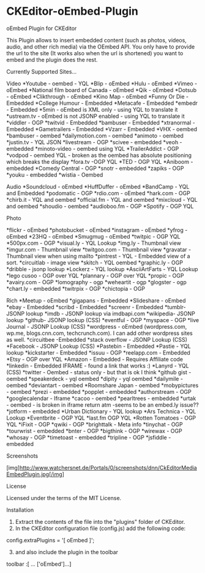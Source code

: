 CKEditor-oEmbed-Plugin
======================

oEmbed Plugin for CKEditor

This Plugin allows to insert embedded content (such as photos, videos, audio, and other rich media) via the OEmbed API. You only have to provide the url to the site (It works also when the url is shortened) you want to embed and the plugin does the rest.

Currently Supported Sites...

Video
*Youtube - oembed - YQL
*Blip - oEmbed
*Hulu - oEmbed
*Vimeo - oEmbed
*National film board of Canada - oEmbed
*Qik - oEmbed
*Dotsub - oEmbed
*Clikthrough - oEmbed
*Kino Map - oEmbed
*Funny Or Die - Embedded
*College Humour - Embedded
*Metacafe - Embedded
*embedr - Embedded
*5min - oEmbed is XML only - using YQL to translate it
*ustream.tv - oEmbed is not JSONP enabled - using YQL to translate it
*viddler - OGP
*twitvid - Embedded
*bambuser - Embedded
*xtranormal - Embedded
*Gametrailers - Embedded
*Vzarr - Embedded
*VHX - oembed
*bambuser - oembed
*dailymotion.com - oembed
*animoto - oembed
*justin.tv - YQL JSON
*livestream - OGP
*scivee - embedded
*veoh - embedded
*minoto-video - oembed using YQL
*TrailerAddict - OGP
*vodpod - oembed YQL - broken as the oembed has absolute positioning which breaks the display
*fora.tv -OGP YQL
*TED - OGP YQL
*Aniboom - embedded
*Comedy Central - OGP
*snotr - embedded
*zapiks - OGP
*youku - embedded
*wistia - Oembed

Audio
*Soundcloud - oEmbed
*HuffDuffer - oEmbed
*BandCamp - YQL and Embedded
*podomatic - OGP
*rdio.com - oEmbed
*hark.com - OGP
*chirb.it - YQL and oembed
*official.fm - YQL and oembed
*mixcloud - YQL and oembed
*shoudio - oembed
*audioboo.fm - OGP 
*Spotify - OGP YQL

Photo

*flickr - oEmbed
*photobucket - oEmbed
*instagram - oEmbed
*yfrog - oEmbed
*23HQ - oEmbed
*Smugmug - oEmbed
*twitpic - OGP YQL
*500px.com - OGP
*visual.ly - YQL Lookup
*img.ly - Thumbnail view
*imgur.com - Thumbnail view
*twitgoo.com - Thumbnail view
*gravatar - Thumbnail view when using mailto
*pintrest - YQL - Embedded view of a sort.
*circuitlab - image view
*skitch - YQL oembed
*graphic.ly  - OGP
*dribble - jsonp lookup
*Lockerz - YQL lookup
*AsciiArtFarts - YQL Lookup
*lego cusoo - OGP over YQL
*plannary - OGP over YQL
*propic - OGP
*avairy.com - OGP
*lomography - ogp
*weheartit - ogp 
*glogster - ogp
*chart.ly - embedded
*twitrpix - OGP
*chictopia - OGP

Rich
*Meetup - oEmbed
*gigapans - Embedded
*Slideshare - oEmbed
*ebay - Embedded
*scribd - Embedded
*screenr - Embedded
*tumblr- JSONP lookup
*imdb - JSONP lookup via imdbapi.com
*wikipedia- JSONP lookup
*github- JSONP lookup (CSS) 
*eventful - OGP
*myspace - OGP
*live Journal - JSONP Lookup (CSS)
*wordpress - oEmbed (wordpress.com, wp.me, blogs.cnn.com, techcrunch.com). I can add other wordpress sites as well.
*circuitbee -Embedded
*stack overflow - JSONP Lookup (CSS)
*Facebook - JSONP Lookup (CSS)
*Pastebin - Embedded
*Pastie - YQL lookup
*kickstarter - Embedded
*issuu - OGP
*reelapp.com - Embedded
*Etsy - OGP over YQL
*Amazon - Embedded - Requires Affiliate code
*linkedin - Embedded IFRAME - found a link that works :)
*Lanyrd - YQL (CSS)
*twitter - Oembed - status only - but that is ok I think
*github gist - oembed
*speakerdeck - yql oembed
*dipity - yql oembed
*dailymile - oembed
*deviantart - oembed
*Roomshare Japan - oembed
*mobypictures - oembed
*prezi - embedded
*popplet - embedded
*authorstream - OGP
*googlecalendar - Iframe
*cacoo - oembed
*pearltrees - embedded
*urtak - oembed - is broken in iframe return atm -seems to be an embed.ly issue??
*jotform - embedded
*Urban Dictionary - YQL lookup
*Ars Technica - YQL Lookup
*Eventbrite - OGP YQL
*last.fm OGP YQL
*Rotten Tomatoes - OGP YQL
*iFixit - OGP
*qwiki - OGP
*brighttalk - Meta info
*tinychat - OGP
*tourwrist - embedded
*bnter - OGP
*bigthink - OGP
*wirewax - OGP
*whosay - OGP
*timetoast - embedded
*tripline - OGP
*jsfiddle - embedded

Screenshots

[img]http://www.watchersnet.de/Portals/0/screenshots/dnn/CkEditorMediaEmbedPlugin.jpg[/img]

License

Licensed under the terms of the MIT License.

Installation

 1. Extract the contents of the file into the "plugins" folder of CKEditor.
 2. In the CKEditor configuration file (config.js) add the following code:

config.extraPlugins = '[ oEmbed ]';

3. and also include the plugin in the toolbar 

toolbar :[ ... ['oEmbed']...]
